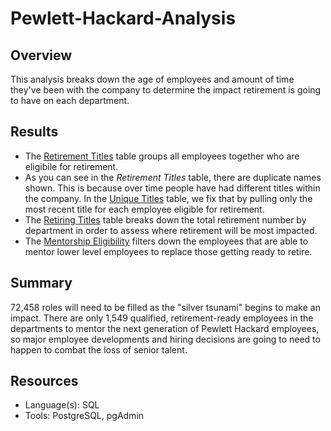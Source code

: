 # Pewlett-Hackard-Analysis

## Overview
This analysis breaks down the age of employees and amount of time they've been with the company to determine the impact retirement is going to have on each department.

## Results
- The [Retirement Titles](Data/retirement_titles.csv) table groups all employees together who are eligibile for retirement.
- As you can see in the *Retirement Titles* table, there are duplicate names shown. This is because over time people have had different titles within the company. In the [Unique Titles](Data/unique_titles.csv) table, we fix that by pulling only the most recent title for each employee eligible for retirement.
- The [Retiring Titles](Data/retiring_titles.csv) table breaks down the total retirement number by department in order to assess where retirement will be most impacted.
- The [Mentorship Eligibility](Data/mentorship_eligibility.csv) filters down the employees that are able to mentor lower level employees to replace those getting ready to retire.

## Summary
72,458 roles will need to be filled as the "silver tsunami" begins to make an impact. There are only 1,549 qualified, retirement-ready employees in the departments to mentor the next generation of Pewlett Hackard employees, so major employee developments and hiring decisions are going to need to happen to combat the loss of senior talent.

## Resources
- Language(s): SQL
- Tools: PostgreSQL, pgAdmin
